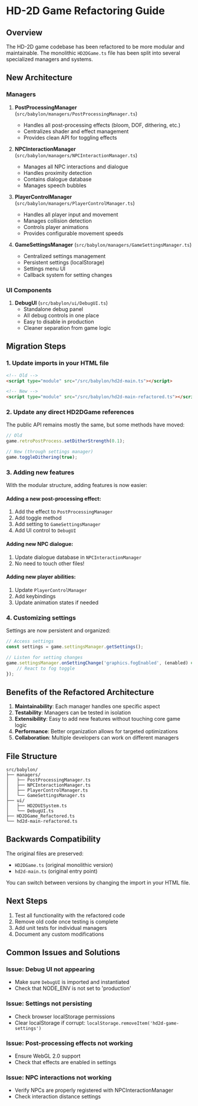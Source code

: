 # HD-2D Game Refactoring Guide

## Overview
The HD-2D game codebase has been refactored to be more modular and maintainable. The monolithic `HD2DGame.ts` file has been split into several specialized managers and systems.

## New Architecture

### Managers
1. **PostProcessingManager** (`src/babylon/managers/PostProcessingManager.ts`)
   - Handles all post-processing effects (bloom, DOF, dithering, etc.)
   - Centralizes shader and effect management
   - Provides clean API for toggling effects

2. **NPCInteractionManager** (`src/babylon/managers/NPCInteractionManager.ts`)
   - Manages all NPC interactions and dialogue
   - Handles proximity detection
   - Contains dialogue database
   - Manages speech bubbles

3. **PlayerControlManager** (`src/babylon/managers/PlayerControlManager.ts`)
   - Handles all player input and movement
   - Manages collision detection
   - Controls player animations
   - Provides configurable movement speeds

4. **GameSettingsManager** (`src/babylon/managers/GameSettingsManager.ts`)
   - Centralized settings management
   - Persistent settings (localStorage)
   - Settings menu UI
   - Callback system for setting changes

### UI Components
1. **DebugUI** (`src/babylon/ui/DebugUI.ts`)
   - Standalone debug panel
   - All debug controls in one place
   - Easy to disable in production
   - Cleaner separation from game logic

## Migration Steps

### 1. Update imports in your HTML file
```html
<!-- Old -->
<script type="module" src="/src/babylon/hd2d-main.ts"></script>

<!-- New -->
<script type="module" src="/src/babylon/hd2d-main-refactored.ts"></script>
```

### 2. Update any direct HD2DGame references
The public API remains mostly the same, but some methods have moved:

```typescript
// Old
game.retroPostProcess.setDitherStrength(0.1);

// New (through settings manager)
game.toggleDithering(true);
```

### 3. Adding new features
With the modular structure, adding features is now easier:

#### Adding a new post-processing effect:
1. Add the effect to `PostProcessingManager`
2. Add toggle method
3. Add setting to `GameSettingsManager`
4. Add UI control to `DebugUI`

#### Adding new NPC dialogue:
1. Update dialogue database in `NPCInteractionManager`
2. No need to touch other files!

#### Adding new player abilities:
1. Update `PlayerControlManager`
2. Add keybindings
3. Update animation states if needed

### 4. Customizing settings
Settings are now persistent and organized:

```typescript
// Access settings
const settings = game.settingsManager.getSettings();

// Listen for setting changes
game.settingsManager.onSettingChange('graphics.fogEnabled', (enabled) => {
    // React to fog toggle
});
```

## Benefits of the Refactored Architecture

1. **Maintainability**: Each manager handles one specific aspect
2. **Testability**: Managers can be tested in isolation
3. **Extensibility**: Easy to add new features without touching core game logic
4. **Performance**: Better organization allows for targeted optimizations
5. **Collaboration**: Multiple developers can work on different managers

## File Structure
```
src/babylon/
├── managers/
│   ├── PostProcessingManager.ts
│   ├── NPCInteractionManager.ts
│   ├── PlayerControlManager.ts
│   └── GameSettingsManager.ts
├── ui/
│   ├── HD2DUISystem.ts
│   └── DebugUI.ts
├── HD2DGame_Refactored.ts
└── hd2d-main-refactored.ts
```

## Backwards Compatibility
The original files are preserved:
- `HD2DGame.ts` (original monolithic version)
- `hd2d-main.ts` (original entry point)

You can switch between versions by changing the import in your HTML file.

## Next Steps
1. Test all functionality with the refactored code
2. Remove old code once testing is complete
3. Add unit tests for individual managers
4. Document any custom modifications

## Common Issues and Solutions

### Issue: Debug UI not appearing
- Make sure `DebugUI` is imported and instantiated
- Check that NODE_ENV is not set to 'production'

### Issue: Settings not persisting
- Check browser localStorage permissions
- Clear localStorage if corrupt: `localStorage.removeItem('hd2d-game-settings')`

### Issue: Post-processing effects not working
- Ensure WebGL 2.0 support
- Check that effects are enabled in settings

### Issue: NPC interactions not working
- Verify NPCs are properly registered with NPCInteractionManager
- Check interaction distance settings